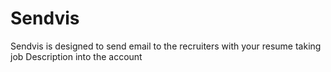 # Sendvis
Sendvis is designed to send email to the recruiters with your resume taking job Description into the account
